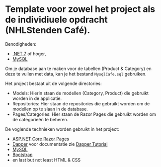# Template voor zowel het project als de individiuele opdracht (NHLStenden Café).

Benodigheden:
* [.NET 7](https://dotnet.microsoft.com/download) of hoger, 
* [MySQL](https://dev.mysql.com/downloads/installer/)

Om je database aan te maken voor de tabellen (Product & Category) en deze te vullen met data, 
kan je het bestand `MysqlCafe.sql` gebruiken.

Het project bestaat uit de volgende directories:
* Models: Hierin staan de modellen (Category, Product) die gebruikt worden in de applicatie.
* Repositories: Hier staan de repositories die gebruikt worden om de modellen op te slaan in de database.
* Pages/Categories: Hier staan de Razor Pages die gebruikt worden om de categorieën te beheren.

De voglende technieken worden gebruikt in het project:
* [ASP.NET Core Razor Pages](https://docs.microsoft.com/en-us/aspnet/core/razor-pages/?view=aspnetcore-5.0&tabs=visual-studio)
* [Dapper](https://github.com/DapperLib/Dapper) voor documentatie zie [Dapper Tutorial](https://dapper-tutorial.net/dapper)
* [MySQL](https://dev.mysql.com/downloads/installer/)
* [Bootstrap](https://getbootstrap.com/docs/5.0/getting-started/introduction/)
* en last but not least HTML & CSS

